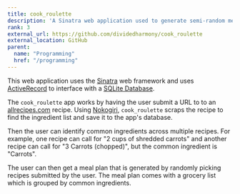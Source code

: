 ```yaml
---
title: cook_roulette
description: 'A Sinatra web application used to generate semi-random meal plans.'
rank: 3
external_url: https://github.com/dividedharmony/cook_roulette
external_location: GitHub
parent:
  name: "Programming"
  href: "/programming"
---
```


This web application uses the [Sinatra](http://sinatrarb.com/) web framework and uses [ActiveRecord](https://github.com/rails/rails/tree/main/activerecord) to interface with a [SQLite Database](https://www.sqlite.org/index.html).

The `cook_roulette` app works by having the user submit a URL to to an [allrecipes.com](https://www.allrecipes.com/) recipe. Using [Nokogiri](https://nokogiri.org/), `cook_roulette` scraps the recipe to find the ingredient list and save it to the app's database. 

Then the user can identify common ingredients across multiple recipes. For example, one recipe can call for "2 cups of shredded carrots" and another recipe can call for "3 Carrots (chopped)", but the common ingredient is "Carrots".

The user can then get a meal plan that is generated by randomly picking recipes submitted by the user. The meal plan comes with a grocery list which is grouped by common ingredients.
